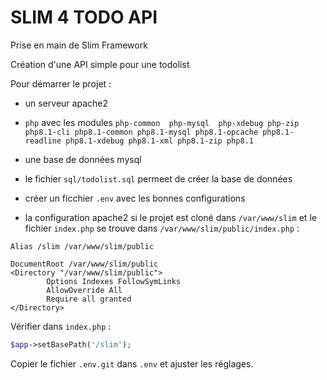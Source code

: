 # SLIM 4 TODO API

Prise en main de Slim Framework

Création d'une API simple pour une todolist

Pour démarrer le projet :

- un serveur apache2
- `php` avec les modules `php-common 
php-mysql 
php-xdebug
php-zip
php8.1-cli
php8.1-common
php8.1-mysql
php8.1-opcache
php8.1-readline
php8.1-xdebug
php8.1-xml
php8.1-zip
php8.1`

- une base de données mysql
- le fichier `sql/todolist.sql` permeet de créer la base de données
- créer un ficchier `.env` avec les bonnes configurations
- la configuration apache2 si le projet est cloné dans `/var/www/slim` et le fichier `index.php` se trouve dans `/var/www/slim/public/index.php` :

```apacheconf
Alias /slim /var/www/slim/public

DocumentRoot /var/www/slim/public
<Directory "/var/www/slim/public">
        Options Indexes FollowSymLinks
        AllowOverride All
        Require all granted
</Directory>
```

Vérifier dans `index.php` :

```php
$app->setBasePath('/slim');
```

Copier le fichier `.env.git` dans `.env` et ajuster les réglages.
